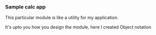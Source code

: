 ### Sample calc app

This particular module is like a utility for my application.

It's upto you how you design the module, here I created Object notation
